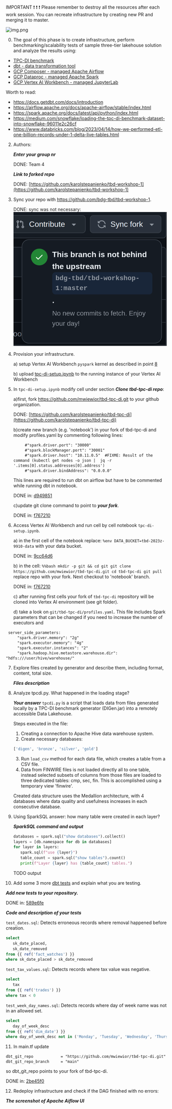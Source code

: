 IMPORTANT ❗ ❗ ❗ Please remember to destroy all the resources after each work session. You can recreate infrastructure by creating new PR and merging it to master.

![img.png](doc/figures/destroy.png)


0. The goal of this phase is to create infrastructure, perform benchmarking/scalability tests of sample three-tier lakehouse solution and analyze the results using:
* [TPC-DI benchmark](https://www.tpc.org/tpcdi/)
* [dbt - data transformation tool](https://www.getdbt.com/)
* [GCP Composer - managed Apache Airflow](https://cloud.google.com/composer?hl=pl)
* [GCP Dataproc - managed Apache Spark](https://spark.apache.org/)
* [GCP Vertex AI Workbench - managed JupyterLab](https://cloud.google.com/vertex-ai-notebooks?hl=pl)

Worth to read:
* https://docs.getdbt.com/docs/introduction
* https://airflow.apache.org/docs/apache-airflow/stable/index.html
* https://spark.apache.org/docs/latest/api/python/index.html
* https://medium.com/snowflake/loading-the-tpc-di-benchmark-dataset-into-snowflake-96011e2c26cf
* https://www.databricks.com/blog/2023/04/14/how-we-performed-etl-one-billion-records-under-1-delta-live-tables.html


2. Authors:

   ***Enter your group nr***

   DONE:
   Team 4

   ***Link to forked repo***

   DONE:
   [https://github.com/karolstepanienko/tbd-workshop-1](https://github.com/karolstepanienko/tbd-workshop-1)


3. Sync your repo with https://github.com/bdg-tbd/tbd-workshop-1.

   DONE: sync was not necessary:
   ![sync-not-necessary.png](doc/figures/phase2/sync-not-necessary.png)


4. Provision your infrastructure.

    a) setup Vertex AI Workbench `pyspark` kernel as described in point [8](https://github.com/bdg-tbd/tbd-workshop-1/tree/v1.0.32#project-setup) 

    b) upload [tpc-di-setup.ipynb](https://github.com/bdg-tbd/tbd-workshop-1/blob/v1.0.36/notebooks/tpc-di-setup.ipynb) to the running instance of your Vertex AI Workbench


5. In `tpc-di-setup.ipynb` modify cell under section ***Clone tbd-tpc-di repo***:

   a)first, fork https://github.com/mwiewior/tbd-tpc-di.git to your github organization.

   DONE:
   [https://github.com/karolstepanienko/tbd-tpc-di](https://github.com/karolstepanienko/tbd-tpc-di)

   b)create new branch (e.g. 'notebook') in your fork of tbd-tpc-di and modify profiles.yaml by commenting following lines:
   ```  
        #"spark.driver.port": "30000"
        #"spark.blockManager.port": "30001"
        #"spark.driver.host": "10.11.0.5"  #FIXME: Result of the command (kubectl get nodes -o json |  jq -r '.items[0].status.addresses[0].address')
        #"spark.driver.bindAddress": "0.0.0.0"
   ```
   This lines are required to run dbt on airflow but have to be commented while running dbt in notebook.

   DONE in:
   [d949851](https://github.com/karolstepanienko/tbd-tpc-di/commit/d949851299633ffa68745d40ec05a44ec46e7602)

   c)update git clone command to point to ***your fork***.

   DONE in:
   [f767210](https://github.com/karolstepanienko/tbd-workshop-1/commit/f7672107a56d1a5bab90fa89fc348ef061e9ca1f)


6. Access Vertex AI Workbench and run cell by cell notebook `tpc-di-setup.ipynb`.

   a) in the first cell of the notebook replace: `%env DATA_BUCKET=tbd-2023z-9910-data` with your data bucket.

   DONE in:
   [9cc64d6](https://github.com/karolstepanienko/tbd-workshop-1/commit/9cc64d685c9299d35e06d8e9f505d4b4a3a6d837)

   b) in the cell:
         ```%%bash
         mkdir -p git && cd git
         git clone https://github.com/mwiewior/tbd-tpc-di.git
         cd tbd-tpc-di
         git pull
         ```
      replace repo with your fork. Next checkout to 'notebook' branch.

   DONE in:
   [f767210](https://github.com/karolstepanienko/tbd-workshop-1/commit/f7672107a56d1a5bab90fa89fc348ef061e9ca1f)

   c) after running first cells your fork of `tbd-tpc-di` repository will be cloned into Vertex AI  environment (see git folder).

   d) take a look on `git/tbd-tpc-di/profiles.yaml`. This file includes Spark parameters that can be changed if you need to increase the number of executors and
  ```
   server_side_parameters:
       "spark.driver.memory": "2g"
       "spark.executor.memory": "4g"
       "spark.executor.instances": "2"
       "spark.hadoop.hive.metastore.warehouse.dir": "hdfs:///user/hive/warehouse/"
  ```


7. Explore files created by generator and describe them, including format, content, total size.

   ***Files description***

8. Analyze tpcdi.py. What happened in the loading stage?

   ***Your answer***
   `tpcdi.py` is a script that loads data from files generated locally by a TPC-DI benchmark generator (DIGen.jar) into a remotely accessible Data Lakehouse.

   Steps executed in the file:
   1. Creating a connection to Apache Hive data warehouse system.
   2. Create necessary databases:
   ```Python
   ['digen', 'bronze', 'silver', 'gold']
   ```
   3. Run `load_csv` method for each data file, which creates a table from a CSV file.
   4. Data from FINWIRE files is not loaded directly all to one table, instead selected subsets of columns from those files are loaded to three dedicated tables: cmp, sec, fin. This is accomplished using a temporary view 'finwire'.

   Created data structure uses the Medallion architecture, with 4 databases where data quality and usefulness increases in each consecutive database.

9. Using SparkSQL answer: how many table were created in each layer?

   ***SparkSQL command and output***

   ```Python
   databases = spark.sql("show databases").collect()
   layers = [db.namespace for db in databases]
   for layer in layers:
      spark.sql(f"use {layer}")
      table_count = spark.sql("show tables").count()
      print(f"Layer {layer} has {table_count} tables.")
   ```

   TODO output

10. Add some 3 more [dbt tests](https://docs.getdbt.com/docs/build/tests) and explain what you are testing.

   ***Add new tests to your repository.***

   DONE in:
   [589e6fe](https://github.com/karolstepanienko/tbd-tpc-di/commit/589e6fe621381eb57237d3d3344fb0d4d8d61e14)

   ***Code and description of your tests***

   `test_dates.sql`: Detects erroneous records where removal happened before creation.
   ```SQL
   select
      sk_date_placed,
      sk_date_removed
   from {{ ref('fact_watches') }}
   where sk_date_placed > sk_date_removed
   ```

   `test_tax_values.sql`: Detects records where tax value was negative.
   ```SQL
   select
      tax
   from {{ ref('trades') }}
   where tax < 0
   ```

   `test_week_day_names.sql`: Detects records where day of week name was not in an allowed set.
   ```SQL
   select
      day_of_week_desc
   from {{ ref('dim_date') }}
   where day_of_week_desc not in ('Monday', 'Tuesday', 'Wednesday', 'Thursday', 'Friday', 'Saturday', 'Sunday')
   ```

11. In main.tf update
   ```
   dbt_git_repo            = "https://github.com/mwiewior/tbd-tpc-di.git"
   dbt_git_repo_branch     = "main"
   ```
   so dbt_git_repo points to your fork of tbd-tpc-di.

   DONE in:
   [2be45f0](https://github.com/karolstepanienko/tbd-workshop-1/commit/2be45f054fe7b54aa2975924d4845d25ddc06540)

12. Redeploy infrastructure and check if the DAG finished with no errors:

***The screenshot of Apache Aiflow UI***
